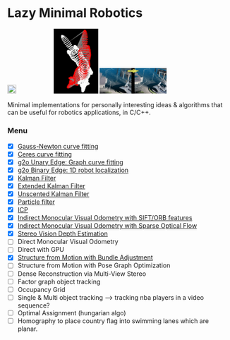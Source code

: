 # Lazy Minimal Robotics
<img src="https://raw.githubusercontent.com/goksanisil23/lazy_minimal_robotics/main/ParticleFilter/resources/particle_filter_convergence.gif" width=20% height=20%>
<img src="https://raw.githubusercontent.com/goksanisil23/lazy_minimal_robotics/main/ICP/3D/resources/3d_point_to_plane.gif" width=20% height=20%>
<img src="https://raw.githubusercontent.com/goksanisil23/lazy_minimal_robotics/main/SFM/resources/sfm_before_after.png" width=30% height=30%>

Minimal implementations for personally interesting ideas &amp; algorithms that can be useful for robotics applications, in C/C++.

### Menu

- [x] [Gauss-Newton curve fitting](/NonLinearOpt/GaussNewton)
- [x] [Ceres curve fitting](/NonLinearOpt/Ceres)
- [x] [g2o Unary Edge: Graph curve fitting](/NonLinearOpt/GraphOpt#unary-edge-example)
- [x] [g2o Binary Edge: 1D robot localization](/NonLinearOpt/GraphOpt#binary-edge-example)
- [x] [Kalman Filter](/KalmanFilter)
- [x] [Extended Kalman Filter](/ExtendedKalmanFilter)
- [x] [Unscented Kalman Filter](/UnscentedKalmanFilter)
- [x] [Particle filter](/ParticleFilter)
- [x] [ICP](/ICP)
- [x] [Indirect Monocular Visual Odometry with SIFT/ORB features](/VisualOdometry/Indirect/matching)
- [x] [Indirect Monocular Visual Odometry with Sparse Optical Flow](/VisualOdometry/Indirect/tracking)
- [x] [Stereo Vision Depth Estimation](/StereoDepth)
- [ ] Direct Monocular Visual Odometry
- [ ] Direct with GPU
- [x] [Structure from Motion with Bundle Adjustment](/SFM)
- [ ] Structure from Motion with Pose Graph Optimization
- [ ] Dense Reconstruction via Multi-View Stereo
- [ ] Factor graph object tracking
- [ ] Occupancy Grid
- [ ] Single & Multi object tracking --> tracking nba players in a video sequence?
- [ ] Optimal Assignment (hungarian algo)
- [ ] Homography to place country flag into swimming lanes which are planar.